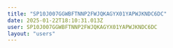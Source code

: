 ```yaml
---
title: "SP10J007GGWBFTNNP2FWJQKAGYX01YAPWJKNDC6DC"
date: 2025-01-22T18:10:31.013Z
user: SP10J007GGWBFTNNP2FWJQKAGYX01YAPWJKNDC6DC
layout: "users"
---
```

    